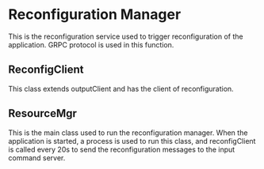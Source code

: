 # Reconfiguration Manager

This is the reconfiguration service used to trigger reconfiguration of the application. GRPC protocol is used in this function.

## ReconfigClient

This class extends outputClient and has the client of reconfiguration.

## ResourceMgr

This is the main class used to run the reconfiguration manager. When the application is started, a process is used to run
this class, and reconfigClient is called every 20s to send the reconfiguration messages to the input command server.

